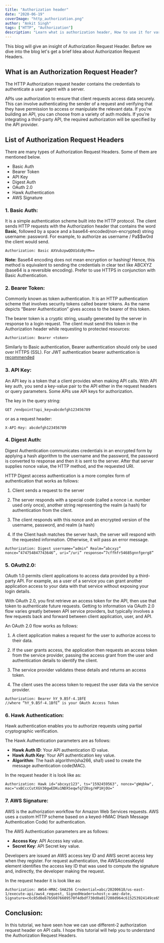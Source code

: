 ```yaml
---
title: "Authorization header"
date: "2020-06-19"
coverImage: "http_authorization.png"
author: "Ankit Singh"
tags: ["HTTP", "Authorization"]
description: "Learn what is authorization header, How to use it for various kind of HTTP authentications, e.g. JWT, OAuth, Basic etc."
---
```


This blog will give an insight of Authorization Request Header. Before we dive into the blog let's get a brief Idea about Authorization Request Headers.

## What is an Authorization Request Header?

The HTTP Authorization request header contains the credentials to authenticate a user agent with a server.

APIs use authorization to ensure that client requests access data securely. This can involve authenticating the sender of a request and verifying that they have permission to access or manipulate the relevant data. If you're building an API, you can choose from a variety of auth models. If you're integrating a third-party API, the required authorization will be specified by the API provider.

## List of Authorization Request Headers

There are many types of Authorization Request Headers. Some of them are mentioned below.

 - Basic Auth
 - Bearer Token
 - API Key
 - Digest Auth
 - OAuth 2.0
 - Hawk Authentication
 - AWS Signature

### 1. Basic Auth:

It is a simple authentication scheme built into the HTTP protocol. The client sends HTTP requests with the Authorization header that contains the word **Basic**,  followed by a space and a base64-encoded(non-encrypted) string username: password. For example, to authorize as username / Pa$$w0rd the client would send.

```
Authorization: Basic AXVubzpwQDU1dzByYM==
```

**Note:** Base64 encoding does not mean encryption or hashing! Hence, this method is equivalent to sending the credentials in clear text like ABCXYZ  (base64 is a reversible encoding). Prefer to use HTTPS in conjunction with Basic Authentication.


### 2. Bearer Token: 

Commonly known as token authentication. It is an HTTP authentication scheme that involves security tokens called bearer tokens. As the name depicts “Bearer Authentication”  gives access to the bearer of this token. 

The bearer token is a cryptic string, usually generated by the server in response to a login request. The client must send this token in the Authorization header while requesting to protected resources:

```
Authorization: Bearer <token>
```
Similarly to Basic authentication, Bearer authentication should only be used over HTTPS (SSL). For JWT authentication bearer authentication is [recommended](https://stackoverflow.com/questions/33265812/best-http-authorization-header-type-for-jwt)


### 3. API Key: 

An API key is a token that a client provides when making API calls. With API key auth, you send a key-value pair to the API either in the request headers or query parameters. Some APIs use API keys for authorization.

The key in the query string:

```
GET /endpoint?api_key=abcdefgh123456789
```
or as a request header:

```
X-API-Key: abcdefgh123456789
```

### 4. Digest Auth: 

Digest Authentication communicates credentials in an encrypted form by applying a hash algorithm to the username and the password,  the password is converted to  response and then it is sent to the server. After that server supplies nonce value, the HTTP method, and the requested URI.

HTTP Digest access authentication is a more complex form of authentication that works as follows:

1. Client sends a request to the server

1. The server responds with a special code (called a nonce i.e. number used only once), another string representing the realm (a hash) for authentication from the client.
1. The client responds with this nonce and an encrypted version of the username, password, and realm (a hash)
1. If the Client hash matches the server hash, the server will respond with the requested information.  Otherwise, it will pass an error message. 

 

```
Authorization: Digest username=”admin” Realm=”abcxyz” nonce=”474754847743646”, uri=”/uri” response=”7cffhfr54685gnnfgerg8”
```

### 5. OAuth2.0: 

OAuth 1.0 permits client applications to access data provided by a third-party API. For example, as a user of a service you can grant another application access to your data with that service without exposing your login details. 

With OAuth 2.0, you first retrieve an access token for the API, then use that token to authenticate future requests. Getting to information via OAuth 2.0 flow varies greatly between API service providers, but typically involves a few requests back and forward between client application, user, and API.

An OAuth 2.0 flow works as follows:

1. A client application makes a request for the user to authorize access to their data.

1. If the user grants access, the application then requests an access token from the service provider, passing the access grant from the user and authentication details to identify the client.
1. The service provider validates these details and returns an access token.
1. The client uses the access token to request the user data via the service provider.

```
Authorization: Bearer hY_9.B5f-4.1BfE
//where “hY_9.B5f-4.1BfE” is your OAuth Access Token
```


### 6. Hawk Authentication: 

Hawk authentication enables you to authorize requests using partial cryptographic verification.

The Hawk Authentication parameters are as follows:

 - **Hawk Auth ID**: Your API authentication ID value.
 - **Hawk Auth Key**: Your API authentication key value.
 - **Algorithm**: The hash algorithm(sha266, sha1) used to create the message authentication code(MAC).

 In the request header it is look like as:

```
Authorization: Hawk id="abcxyz123", ts="1592459563", nonce="gWqbkw", mac="vxBCccCutXGV30gwEDKu1NDXSeqwfq7Z0sg/HP1HjOU="
```

### 7. AWS Signature: 

AWS is the authorization workflow for Amazon Web Services requests. AWS uses a custom HTTP scheme based on a keyed-HMAC (Hash Message Authentication Code) for authentication.

The AWS Authentication parameters are as follows:

 - **Access Key**: API Access key value.
 - **Secret Key**: API Secret key value.

Developers are issued an AWS access key ID and AWS secret access key when they register. For request authentication, the AWSAccessKeyId element identifies the access key ID that was used to compute the signature and, indirectly, the developer making the request.

In the request header it is look like as:

```
Authorization: AWS4-HMAC-SHA256 Credential=abc/20200618/us-east-1/execute-api/aws4_request, SignedHeaders=host;x-amz-date, Signature=c6c85d0eb7b56076609570f4dbdf730d0a017208d964c615253924149ce65de5
```

## Conclusion:

In this tutorial, we have seen how we can use different-2 authorization request header on API calls. I hope this tutorial will help you to understand the Authorization Request Headers.

